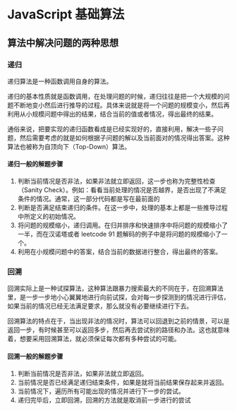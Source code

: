 # JavaScript 基础算法

## 算法中解决问题的两种思想

### 递归

递归算法是一种函数调用自身的算法。

递归的基本性质就是函数调用，在处理问题的时候，递归往往是把一个大规模的问题不断地变小然后进行推导的过程。具体来说就是将一个问题的规模变小，然后再利用从小规模问题中得出的结果，结合当前的值或者情况，得出最终的结果。

通俗来说，把要实现的递归函数看成是已经实现好的，直接利用，解决一些子问题，然后需要考虑的就是如何根据子问题的解以及当前面对的情况得出答案。这种算法也被称为自顶向下（Top-Down）算法。

#### 递归一般的解题步骤

1. 判断当前情况是否非法，如果非法就立即返回，这一步也称为完整性检查（Sanity Check）。例如：看看当前处理的情况是否越界，是否出现了不满足条件的情况。通常，这一部分代码都是写在最前面的
2. 判断是否满足结束递归的条件。在这一步中，处理的基本上都是一些推导过程中所定义的初始情况。
3. 将问题的规模缩小，递归调用。在归并排序和快速排序中将问题的规模缩小了一半，而在汉诺塔或者 leetcode 91 题解码的例子中是将问题的规模缩小了一个。
4. 利用在小规模问题中的答案，结合当前的数据进行整合，得出最终的答案。

### 回溯

回溯实际上是一种试探算法，这种算法跟暴力搜索最大的不同在于，在回溯算法里，是一步一步地小心翼翼地进行向前试探，会对每一步探测到的情况进行评估，如果当前的情况已经无法满足要求，那么就没有必要继续进行下去。

回溯算法的特点在于，当出现非法的情况时，算法可以回退到之前的情景，可以是返回一步，有时候甚至可以返回多步，然后再去尝试别的路径和办法。这也就意味着，想要采用回溯算法，就必须保证每次都有多种尝试的可能。

#### 回溯一般的解题步骤

1. 判断当前情况是否非法，如果非法就立即返回。
2. 当前情况是否已经满足递归结束条件，如果是就将当前结果保存起来并返回。
3. 当前情况下，遍历所有可能出现的情况并进行下一步的尝试。
4. 递归完毕后，立即回溯，回溯的方法就是取消前一步进行的尝试
